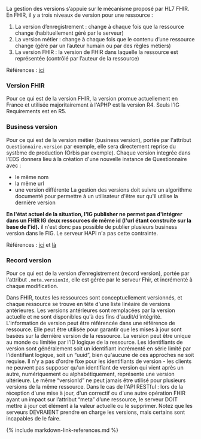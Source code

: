 La gestion des versions s’appuie sur le mécanisme proposé par HL7 FHIR. En FHIR, il y a trois niveaux de version pour une ressource :
1.	La version d’enregistrement : change à chaque fois que la ressource change (habituellement géré par le serveur)
2.	La version métier : change à chaque fois que le contenu d’une ressource change (géré par un l’auteur humain ou par des règles métiers)
3.	La version FHIR : la version de FHIR dans laquelle la ressource est représentée (contrôlé par l’auteur de la ressource)

Références : [ici](http://hl7.org/fhir/R4/resource.html#versions)

### Version FHIR
Pour ce qui est de la version FHIR, la version promue actuellement en France et utilisée majoritairement à l'APHP est la version R4. Seuls l'IG Requirements est en R5. 

### Business version
Pour ce qui est de la version métier (business version), portée par l'attribut `Questionnaire.version` par exemple, elle sera directement reprise du système de production (Orbis par exemple). 
Chaque version integrée dans l'EDS donnera lieu à la création d'une nouvelle instance de Questionnaire avec : 
 - le même nom
 - la même url
 - une version différente
La gestion des versions doit suivre un algorithme documenté pour permettre à un utilisateur d'être sur qu'il utilise la dernière version

**En l'état actuel de la situation, l'IG publisher ne permet pas d'intégrer dans un FHIR IG deux ressources de même id (l'url étant construite sur la base de l'id).** 
il n'est donc pas possible de publier plusieurs business version dans le FIG. Le serveur HAPI n'a pas cette contrainte.  

Références : [ici](https://chat.fhir.org/#narrow/stream/179255-questionnaire/topic/Questionnaire.20versioning/near/419859167)
et [là](https://brianpos.com/2022/12/13/canonical-versioning-in-your-fhir-server/)

### Record version
Pour ce qui est de la version d’enregistrement (record version), portée par l'attribut `.meta.versionId`, elle est gérée par le serveur Fhir, et incrémenté à chaque modification.  

Dans FHIR, toutes les ressources sont conceptuellement versionnés, et chaque ressource se trouve en tête d'une liste linéaire de versions antérieures. 
Les versions antérieures sont remplacées par la version actuelle et ne sont disponibles qu'à des fins d'audit/d'intégrité. 
L’information de version peut être référencée dans une référence de ressource. 
Elle peut être utilisée pour garantir que les mises à jour sont basées sur la dernière version de la ressource. 
La version peut être unique au monde ou limitée par l'ID logique de la ressource. 
Les identifiants de version sont généralement soit un identifiant incrémenté en série limité par l'identifiant logique, soit un “uuid”, bien qu'aucune de ces approches ne soit requise. 
Il n'y a pas d'ordre fixe pour les identifiants de version - les clients ne peuvent pas supposer qu'un identifiant de version qui vient après un autre, numériquement ou alphabétiquement, représente une version ultérieure. 
Le même “versionId” ne peut jamais être utilisé pour plusieurs versions de la même ressource. 
Dans le cas de l'API RESTful : 
lors de la réception d'une mise à jour, d'un correctif ou d'une autre opération FHIR ayant un impact sur l’attribut “meta” d’une ressource, le serveur DOIT mettre à jour cet élément à la valeur actuelle ou le supprimer. 
Notez que les serveurs DEVRAIENT prendre en charge les versions, mais certains sont incapables de le faire.



{% include markdown-link-references.md %}